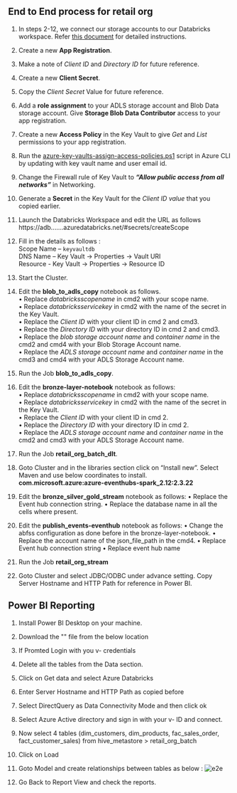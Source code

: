 ## End to End process for retail org

1.	In steps 2-12, we connect our storage accounts to our Databricks workspace. Refer [this document](https://github.com/DatabricksFactory/databricks-migration/blob/dev/steps/access_storage_with_AAD.md) for detailed instructions.
2.	Create a new **App Registration**.
3.	Make a note of *Client ID* and *Directory ID* for future reference.
4.	Create a new **Client Secret**.
5.	Copy the *Client Secret* Value for future reference.
6.	Add a **role assignment** to your ADLS storage account and Blob Data storage account. Give **Storage Blob Data Contributor** access to your app registration.
7.	Create a new **Access Policy** in the Key Vault to give *Get* and *List* permissions to your app registration.
8.	Run the [azure-key-vaults-assign-access-policies.ps1](https://raw.githubusercontent.com/DatabricksFactory/databricks-migration/dev/azure-key-vaults-assign-access-policies.ps1) script in Azure CLI by updating with key vault name and user email id.
9.	Change the Firewall rule of Key Vault to ***“Allow public access from all networks”*** in Networking.
10.	Generate a **Secret** in the Key Vault for the *Client ID value* that you copied earlier.
11.	Launch the Databricks Workspace and edit the URL as follows https://adb.......azuredatabricks.net/#secrets/createScope
12.	Fill in the details as follows :  
Scope Name – `keyvaultdb`  
DNS Name – Key Vault &#8594; Properties &#8594; Vault URI  
Resource - Key Vault &#8594; Properties &#8594;  Resource ID  
13.	Start the Cluster.
14.	Edit the **blob_to_adls_copy** notebook as follows.  
•	Replace *databricksscopename* in cmd2 with your scope name.  
•	Replace *databricksservicekey* in cmd2 with the name of the secret in the Key Vault.  
•	Replace the *Client ID* with your client ID in cmd 2 and cmd3.  
•	Replace the *Directory ID* with your directory ID in cmd 2 and cmd3.  
•	Replace the *blob storage account name* and *container name* in the cmd2 and cmd4 with your Blob Storage Account name.  
•	Replace the *ADLS storage account name* and *container name* in the cmd3 and cmd4 with your ADLS Storage Account name.  
15.	Run the Job **blob_to_adls_copy**.
16.	Edit the **bronze-layer-notebook** notebook as follows:  
•	Replace *databricksscopename* in cmd2 with your scope name.  
•	Replace *databricksservicekey* in cmd2 with the name of the secret in the Key Vault.  
•	Replace the *Client ID* with your client ID in cmd 2.  
•	Replace the *Directory ID* with your directory ID in cmd 2.  
•	Replace the *ADLS storage account name* and *container name* in the cmd2 and cmd3 with your ADLS Storage Account name.  
17.	 Run the Job **retail_org_batch_dlt**.
18.	 Goto Cluster and in the libraries section click on “Install new”. Select Maven and use below coordinates to install.
       **com.microsoft.azure:azure-eventhubs-spark_2.12:2.3.22**
       
19.	Edit the **bronze_silver_gold_stream** notebook as follows:
•	Replace the Event hub connection string.
•	Replace the database name in all the cells where present.

20.	Edit the **publish_events-eventhub** notebook as follows:
•	Change the abfss configuration as done before in the bronze-layer-notebook.
•	Replace the account name of the json_file_path in the cmd4.
•	Replace Event hub connection string
•	Replace event hub name

21.  Run the Job **retail_org_stream**
22.  Goto Cluster and select JDBC/ODBC under advance setting. Copy Server Hostname and HTTP Path for reference in Power BI. 


## Power BI Reporting
1. Install Power BI Desktop on your machine.
2. Download the "" file from the below location

3. If Promted Login with you v- credentials
4. Delete all the tables from the Data section.
5. Click on Get data and select Azure Databricks
6. Enter Server Hostname and HTTP Path as copied before
7. Select DirectQuery as Data Connectivity Mode and then click ok
8. Select Azure Active directory and sign in with your v- ID and connect.
9. Now select 4 tables (dim_customers, dim_products, fac_sales_order, fact_customer_sales) from hive_metastore > retail_org_batch
10. Click on Load
11. Goto Model and create relationships between tables as below : 
![e2e](./assets/e2e.jpg "app reg")
12. Go Back to Report View and check the reports.



